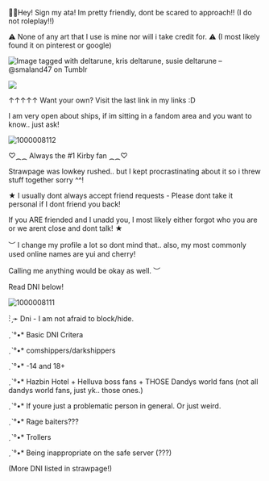    🎉🤡Hey! Sign my ata! Im pretty friendly, dont be scared to approach!! (I do not roleplay!!)
   
⚠ None of any art that I use is mine nor will i take credit for. ⚠  (I most likely found it on pinterest or google)

<img src="https://64.media.tumblr.com/71f77be407f333d9c0e85c6cfed49d30/c52e3c015dee2370-8d/s640x960/8c7e50e312dae9fdf2bc15740766f8a6e652ecc9.gif" alt="Image tagged with deltarune, kris deltarune, susie deltarune – @smaland47  on Tumblr"/>



![](https://komarev.com/ghpvc/?username=killuagonlover&color=blueviolet&label=fans:)    

↑↑↑↑↑  Want your own? Visit the last link in my links :D

I am very open about ships, if im sitting in a fandom area and you want to know.. just ask!


![1000008112](https://github.com/user-attachments/assets/55843a3f-9a78-4384-a87f-fb4fd6b8d9a9)


 ♡⁔⁔ Always the #1 Kirby fan ⁔⁔♡

 Strawpage was lowkey rushed.. but I kept procrastinating about it so i threw stuff together sorry ^^!
                                                                                 
   ★  I usually dont always accept friend requests - Please dont take it personal if I dont friend you back! 
   
   If you ARE friended and I unadd you, I most likely either forgot who you are or we arent close and dont talk! ★ 
                 
   ︶ I change my profile a lot so dont mind that.. also, my most commonly used online names are yui and cherry! 
   
   Calling me anything would be okay as well. ︶

   Read DNI below! 

 
                  
![1000008111](https://github.com/user-attachments/assets/a71c2b02-5dd8-4d43-be5f-983c97ce5975)

                   


: ̗̀➛ Dni - I am not afraid to block/hide.

ˏˋ°•* Basic DNI Critera

ˏˋ°•* comshippers/darkshippers

ˏˋ°•* -14 and 18+ 

ˏˋ°•* Hazbin Hotel + Helluva boss fans + THOSE Dandys world fans (not all dandys world fans, just yk.. those ones.)

ˏˋ°•* If youre just a problematic person in general. Or just weird. 

ˏˋ°•* Rage baiters???

ˏˋ°•* Trollers

ˏˋ°•* Being inappropriate on the safe server (???) 

(More DNI listed in strawpage!) 


